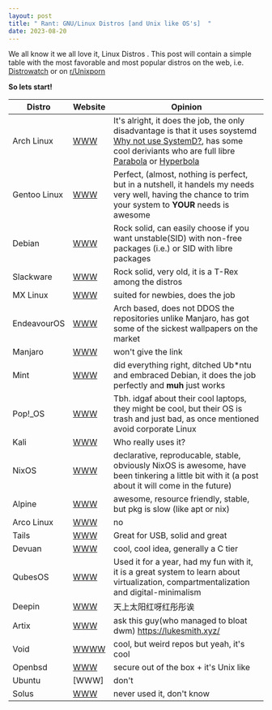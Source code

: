 ```yaml
---
layout: post
title: " Rant: GNU/Linux Distros [and Unix like OS's]  "
date: 2023-08-20
---
```


We all know it we all love it, Linux Distros .
This post will contain a simple table with the most favorable and most popular distros on the web, i.e. [Distrowatch](https://www.distrowatch.org) or on [r/Unixporn](https://safereddit.com/r/unixporn)

**So lets start!**

|		Distro		|		Website		|		Opinion |
|-------------|-------------|-----------|
|Arch Linux             |      [WWW](https://www.archlinux.org)     |	It's alright, it does the job, the only disadvantage is that it uses soystemd [Why not use SystemD?](https://nosystemd.org/), has some cool deriviants who are full libre [Parabola](https://www.parabola.nu/) or [Hyperbola](https://www.hyperbola.info/)			|
|Gentoo Linux             |      [WWW](https://www.gentoo.org)      |     Perfect, (almost, nothing is perfect, but in a nutshell, it handels my needs very well, having the chance to trim your system to **YOUR** needs is awesome      |
|Debian             |       [WWW](https://www.debian.org/intro/index)      |	Rock solid, can easily choose if you want unstable(SID) with non-free packages (i.e.) or SID with libre packages		|
|Slackware             |      [WWW](http://www.slackware.com/)       |   Rock solid, very old, it is a T-Rex among the distros       |
|MX Linux             |       [WWW](https://mxlinux.org/)      |			suited for newbies, does the job			|
|EndeavourOS             |     [WWW](https://endeavouros.com/)        |		Arch based, does not DDOS the repositories unlike Manjaro, has got some of the sickest wallpapers on the market				|
|Manjaro             |    [WWW](https://ihatetheantichrist.co/)         |			won't give the link 			|
|Mint             |       [WWW](https://linuxmint.com/)      |		did everything right, ditched Ub*ntu and embraced Debian, it does the job perfectly and **muh** just works		|
|Pop!_OS             |    [WWW](https://pop.system76.com/)         |			Tbh. idgaf about their cool laptops, they might be cool, but their OS is trash and just bad, as once mentioned avoid corporate Linux			|
|Kali             |       [WWW](https://kali.org)      |				Who really uses it?		|
|NixOS             |      [WWW](https://nixos.org )      |			declarative, reproducable, stable, obviously NixOS is awesome, have been tinkering a little bit with it (a post about it will come in the future)		|
|Alpine             |       [WWW](https://www.alpinelinux.org/)      |			awesome, resource friendly, stable, but pkg is slow (like apt or nix)			|
|Arco Linux             |      [WWW](https://ihatetheantichrist.co)       |			no			|
|Tails             |   [WWW](https://tails.net/)          |		Great for USB, solid and great				|
|Devuan|[WWW](https://www.devuan.org/) | cool, cool idea, generally a C tier |
|QubesOS|[WWW](https://www.qubes-os.org/) |Used it for a year, had my fun with it, it is a great system to learn about virtualization, compartmentalization and digital-minimalism  |
|Deepin| [WWW](https://en.wikipedia.org/wiki/Winnie-the-Pooh) | 天上太阳红呀红彤彤诶|
|Artix| [WWW](https://artixlinux.org/)| ask this guy(who managed to bloat dwm) https://lukesmith.xyz/ |
|Void | [WWWW](https://voidlinux.org/)| cool, but weird repos but yeah, it's cool|
|Openbsd| [WWW](https://www.openbsd.org/) | secure out of the box + it's Unix like |
|Ubuntu|[WWW]|don't|
|Solus| [WWW](https://getsol.us/download/) | never used it, don't know|



